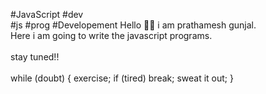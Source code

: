 #JavaScript
#dev   
#js 
#prog
#Developement
Hello 🙋‍♂️ i am prathamesh gunjal. 
<br>
Here i am going to write the javascript programs.
<br>              
stay tuned!!  
<br> 
while (doubt)
{
exercise;
if (tired) break; 
sweat it out;
}

 
 
